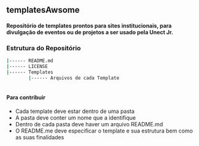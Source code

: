 ## templatesAwsome

#### Repositório de templates prontos para sites institucionais, para divulgação de eventos ou de projetos a ser usado pela Unect Jr.

### Estrutura do Repositório

``` bash
|------ README.md
|------ LICENSE
|------ Templates
		|------ Arquivos de cada Template
	
```	

#### Para contribuir

* Cada template deve estar dentro de uma pasta
* A pasta deve conter um nome que a identifique
* Dentro de cada pasta deve haver um arquivo README.md
* O README.me deve especificar o template e sua estrutura bem como as suas finalidades


